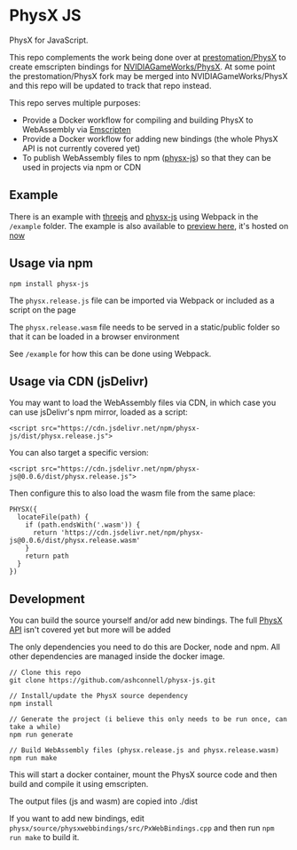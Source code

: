 # PhysX JS

PhysX for JavaScript.

This repo complements the work being done over at [prestomation/PhysX](https://github.com/prestomation/PhysX) to create emscripten bindings for [NVIDIAGameWorks/PhysX](https://github.com/NVIDIAGameWorks/PhysX). 
At some point the prestomation/PhysX fork may be merged into NVIDIAGameWorks/PhysX and this repo will be updated to track that repo instead.

This repo serves multiple purposes:

- Provide a Docker workflow for compiling and building PhysX to WebAssembly via [Emscripten](https://emscripten.org)
- Provide a Docker workflow for adding new bindings (the whole PhysX API is not currently covered yet)
- To publish WebAssembly files to npm ([physx-js](https://www.npmjs.com/package/physx-js)) so that they can be used in projects via npm or CDN

## Example

There is an example with [threejs](https://threejs.org/) and [physx-js](https://www.npmjs.com/package/physx-js) using Webpack in the `/example` folder.
The example is also available to [preview here](https://physx-js-example.deminetix.now.sh), it's hosted on [now](https://zeit.co/)

## Usage via npm

```
npm install physx-js
```

The `physx.release.js` file can be imported via Webpack or included as a script on the page

The `physx.release.wasm` file needs to be served in a static/public folder so that it can be loaded in a browser environment

See `/example` for how this can be done using Webpack.

## Usage via CDN (jsDelivr)

You may want to load the WebAssembly files via CDN, in which case you can use jsDelivr's npm mirror, loaded as a script:

```
<script src="https://cdn.jsdelivr.net/npm/physx-js/dist/physx.release.js">
```

You can also target a specific version:

```
<script src="https://cdn.jsdelivr.net/npm/physx-js@0.0.6/dist/physx.release.js">
```

Then configure this to also load the wasm file from the same place:

```
PHYSX({
  locateFile(path) {
    if (path.endsWith('.wasm')) {
      return 'https://cdn.jsdelivr.net/npm/physx-js@0.0.6/dist/physx.release.wasm'
    }
    return path
  }
})

```

## Development

You can build the source yourself and/or add new bindings. The full [PhysX API](https://gameworksdocs.nvidia.com/PhysX/4.1/documentation/physxapi/files/index.html) isn't covered yet but more will be added

The only dependencies you need to do this are Docker, node and npm. All other dependencies are managed inside the docker image.

```
// Clone this repo
git clone https://github.com/ashconnell/physx-js.git

// Install/update the PhysX source dependency
npm install

// Generate the project (i believe this only needs to be run once, can take a while)
npm run generate

// Build WebAssembly files (physx.release.js and physx.release.wasm)
npm run make
```

This will start a docker container, mount the PhysX source code and then build and compile it using emscripten.

The output files (js and wasm) are copied into ./dist

If you want to add new bindings, edit `physx/source/physxwebbindings/src/PxWebBindings.cpp` and then run `npm run make` to build it.